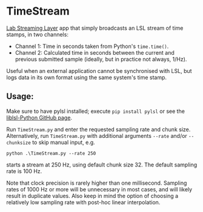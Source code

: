 # TimeStream
[Lab Streaming Layer](https://github.com/sccn/labstreaminglayer) app that simply broadcasts an LSL stream of time stamps, in two channels:

* Channel 1: Time in seconds taken from Python's `time.time()`.
* Channel 2: Calculated time in seconds between the current and previous submitted sample (ideally, but in practice not always, 1/Hz).

Useful when an external application cannot be synchronised with LSL, but logs data in its own format using the same system's time stamp.


## Usage:
Make sure to have pylsl installed; execute `pip install pylsl` or see the [liblsl-Python GitHub page](https://github.com/labstreaminglayer/liblsl-Python).

Run `TimeStream.py` and enter the requested sampling rate and chunk size. Alternatively, run `TimeStream.py` with additional arguments `--rate` and/or `--chunksize` to skip manual input, e.g.

`python .\TimeStream.py --rate 250`

starts a stream at 250 Hz, using default chunk size 32. The default sampling rate is 100 Hz.

Note that clock precision is rarely higher than one millisecond. Sampling rates of 1000 Hz or more will be unnecessary in most cases, and will likely result in duplicate values. Also keep in mind the option of choosing a relatively low sampling rate with post-hoc linear interpolation.